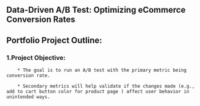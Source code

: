  ## Data-Driven A/B Test: Optimizing eCommerce Conversion Rates

 ## Portfolio Project Outline:

 ### 1.Project Objective:
 
        * The goal is to run an A/B test with the primary metric being conversion rate.
        
        * Secondary metrics will help validate if the changes made (e.g., add to cart button color for product page ) affect user behavior in unintended ways.
